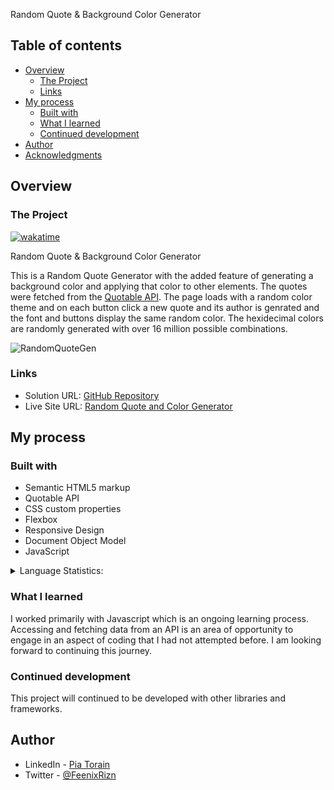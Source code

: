 Random Quote & Background Color Generator

## Table of contents

- [Overview](#overview)
  - [The Project](#the-challenge)
  - [Links](#links)
- [My process](#my-process)
  - [Built with](#built-with)
  - [What I learned](#what-i-learned)
  - [Continued development](#continued-development)
- [Author](#author)
- [Acknowledgments](#acknowledgments)

## Overview

### The Project

[![wakatime](https://wakatime.com/badge/github/Pia007/RandomQuoteAndColorGenerator.svg)](https://wakatime.com/badge/github/Pia007/RandomQuoteAndColorGenerator)

Random Quote & Background Color Generator

This is a Random Quote Generator with the added feature of generating a background color and applying that color to other elements.  The quotes were fetched from the [Quotable API](https://github.com/lukePeavey/). The page loads with a random color theme and on each button click a new quote and its author is genrated and the font and buttons display the same random color.  The hexidecimal colors are randomly generated with over 16 million possible combinations.  

![RandomQuoteGen](https://user-images.githubusercontent.com/66088725/124177675-62425b00-da65-11eb-9035-50ad775ead50.JPG)


### Links

- Solution URL: [GitHub Repository](https://github.com/Pia007/RandomQuoteAndColorGenerator)
- Live Site URL: [Random Quote and Color Generator](https://pia007.github.io/RandomQuoteAndColorGenerator/)

## My process

### Built with

- Semantic HTML5 markup
- Quotable API
- CSS custom properties
- Flexbox
- Responsive Design
- Document Object Model
- JavaScript

<details>
  <summary>Language Statistics: </summary>
  <p align="left">
    <embed src="https://wakatime.com/share/@Pia007/8a4f40b9-19b3-4d68-b986-2b646e8c6cdf.svg" height=400 alt="repo stats"></embed>
  </p>
  
</details>

### What I learned

I worked primarily with Javascript which is an ongoing learning process.  Accessing and fetching data from an API is an area of opportunity to engage in an aspect of coding that I had not attempted before.  I am looking forward to continuing this journey.

### Continued development

This project will continued to be developed with other libraries and frameworks.

## Author

- LinkedIn - [Pia Torain](https://www.linkedin.com/in/pia-torain-dev)
- Twitter - [@FeenixRizn](https://www.twitter.com/)
